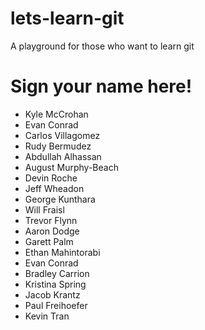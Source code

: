 # lets-learn-git
A playground for those who want to learn git

# Sign your name here!
- Kyle McCrohan
- Evan Conrad
- Carlos Villagomez
- Rudy Bermudez
- Abdullah Alhassan
- August Murphy-Beach
- Devin Roche
- Jeff Wheadon
- George Kunthara
- Will Fraisl
- Trevor Flynn
- Aaron Dodge
- Garett Palm
- Ethan Mahintorabi
- Evan Conrad
- Bradley Carrion
- Kristina Spring
- Jacob Krantz
- Paul Freihoefer
- Kevin Tran
